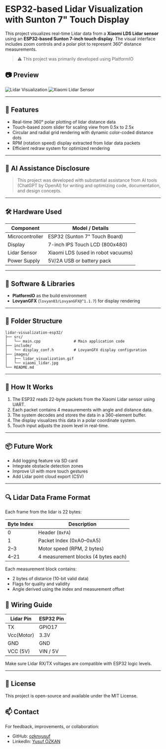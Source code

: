 
# ESP32-based Lidar Visualization with Sunton 7" Touch Display

This project visualizes real-time Lidar data from a **Xiaomi LDS Lidar sensor** using an **ESP32-based Sunton 7-inch touch display**. The visual interface includes zoom controls and a polar plot to represent 360° distance measurements.

> ⚠️ This project was primarily developed using PlatformIO

## 📷 Preview


![Lidar Visualization](images/lidar_visualization.jpg)
![Xiaomi Lidar Sensor](images/xiaomi_lidar.jpg)

---

## 🚀 Features

- Real-time 360° polar plotting of lidar distance data
- Touch-based zoom slider for scaling view from 0.5x to 2.5x
- Circular and radial grid rendering with dynamic color-coded distance dots
- RPM (rotation speed) display extracted from lidar data packets
- Efficient redraw system for optimized rendering

---

## 🧠 AI Assistance Disclosure

> This project was developed with substantial assistance from AI tools (ChatGPT by OpenAI) for writing and optimizing code, documentation, and design concepts.

---

## 🛠️ Hardware Used

| Component             | Model / Details                     |
|----------------------|--------------------------------------|
| Microcontroller      | ESP32 (Sunton 7" Touch Board)        |
| Display              | 7-inch IPS Touch LCD (800x480)       |
| Lidar Sensor         | Xiaomi LDS (used in robot vacuums)   |
| Power Supply         | 5V/2A USB or battery pack            |

---

## 🧰 Software & Libraries

- **PlatformIO** as the build environment
- **LovyanGFX** (`lovyan03/LovyanGFX@^1.1.7`) for display rendering

---

## 📁 Folder Structure

```
lidar-visualization-esp32/
├── src/
│   └── main.cpp               # Main application code
├── include/
│   └── display_conf.h         # LovyanGFX display configuration
├── images/
│   ├── lidar_visualization.gif
│   └── xiaomi_lidar.jpg
└── README.md
```

---

## 📝 How It Works

1. The ESP32 reads 22-byte packets from the Xiaomi Lidar sensor using UART.
2. Each packet contains 4 measurements with angle and distance data.
3. The system decodes and stores the data in a 360-element buffer.
4. The display visualizes this data in a polar coordinate system.
5. Touch input adjusts the zoom level in real-time.

---

## 📦 Future Work

- Add logging feature via SD card
- Integrate obstacle detection zones
- Improve UI with more touch gestures
- Add Lidar point cloud export (CSV)

---

## 🔍 Lidar Data Frame Format

Each frame from the lidar is 22 bytes:

| Byte Index | Description |
|------------|-------------|
| 0          | Header (`0xFA`) |
| 1          | Packet Index (0xA0–0xA5) |
| 2–3        | Motor speed (RPM, 2 bytes) |
| 4–21       | 4 measurement blocks (4 bytes each) |

Each measurement block contains:
- 2 bytes of distance (10-bit valid data)
- Flags for quality and validity
- Angle derived using the index and measurement offset


## 🔌 Wiring Guide

| Lidar Pin     | ESP32 Pin |
|---------------|-----------|
| TX            | GPIO17    |
| Vcc(Motor)    | 3.3V      |
| GND           | GND       |
| VCC (5V)      | VIN / 5V  |

Make sure Lidar RX/TX voltages are compatible with ESP32 logic levels.

---
## 📃 License

This project is open-source and available under the MIT License.
## 📫 Contact

For feedback, improvements, or collaboration:

- GitHub: [ozknyusuf](https://github.com/ozknyusuf)
- LinkedIn: [Yusuf ÖZKAN](https://www.linkedin.com/in/yusuf-özkan-a216a7249/)